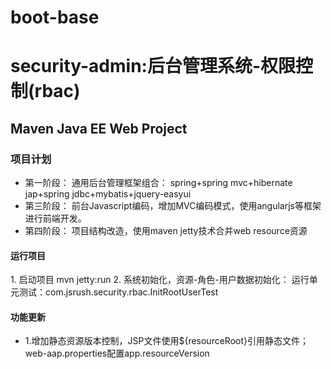 # boot-base
<h1>security-admin:后台管理系统-权限控制(rbac)</h1>
<h2>Maven Java EE Web Project</h2>
<h3>项目计划</h3>
<ul>
<li>第一阶段：
		通用后台管理框架组合：
		spring+spring mvc+hibernate jap+spring jdbc+mybatis+jquery-easyui
</li>
<li>第三阶段：
		前台Javascript编码，增加MVC编码模式，使用angularjs等框架进行前端开发。

</li>
<li>第四阶段：
 	项目结构改造，使用maven jetty技术合并web resource资源

</li>
</ul>
	

<h4>运行项目</h4>
<span>
1. 启动项目 mvn jetty:run
</span>

<span>
2. 系统初始化，资源-角色-用户数据初始化： 运行单元测试：com.jsrush.security.rbac.InitRootUserTest
</span>

<h4>功能更新</h4>
<ul>
<li>1.增加静态资源版本控制，JSP文件使用${resourceRoot}引用静态文件；web-aap.properties配置app.resourceVersion</li>
</ul>
